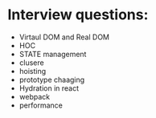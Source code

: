# Interview questions:
-  Virtaul DOM and Real DOM
- HOC
- STATE management
- clusere
- hoisting
- prototype chaaging
- Hydration in react
- webpack
- performance